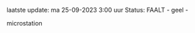 laatste update: 
ma 25-09-2023  3:00   uur 
Status: FAALT - geel - 
<div class="service Y">microstation</div>